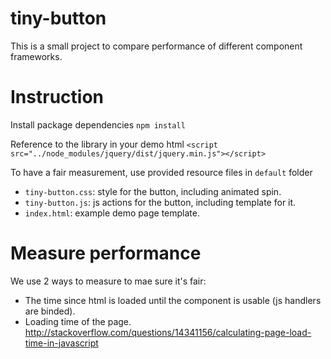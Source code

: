 # tiny-button

This is a small project to compare performance of different component frameworks.


# Instruction

Install package dependencies
`npm install`

Reference to the library in your demo html
`<script src="../node_modules/jquery/dist/jquery.min.js"></script>`

To have a fair measurement, use provided resource files in `default` folder
- `tiny-button.css`: style for the button, including animated spin.
- `tiny-button.js`: js actions for the button, including template for it.
- `index.html`: example demo page template.


# Measure performance

We use 2 ways to measure to mae sure it's fair:
- The time since html is loaded until the component is usable (js handlers are binded).
- Loading time of the page.
http://stackoverflow.com/questions/14341156/calculating-page-load-time-in-javascript
